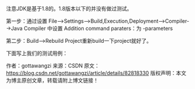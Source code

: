 注意JDK是基于1.8的。1.8版本以下的并没有做过测试。

第一步：通过设置 File-->Settings-->Build,Execution,Deployment-->Compiler-->Java Compiler
中设置 Addition command paraters：为 -parameters

第二步：Build-->Rebuild Project重新build一下project就好了。

下面写上我们的测试用例：

作者：gottawangzi
来源：CSDN
原文：https://blog.csdn.net/gottawangzi/article/details/82818330
版权声明：本文为博主原创文章，转载请附上博文链接！
